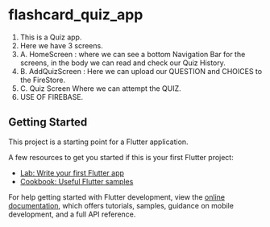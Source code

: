 # flashcard_quiz_app

1. This is a Quiz app.
2. Here we have 3 screens.
3. A. HomeScreen : where we can see a bottom Navigation Bar for the screens, in the body we can read and check our Quiz History.
4. B. AddQuizScreen : Here we can upload our QUESTION and CHOICES to the FireStore.
5. C. Quiz Screen Where we can attempt the QUIZ.
6. USE OF FIREBASE.

## Getting Started

This project is a starting point for a Flutter application.

A few resources to get you started if this is your first Flutter project:

- [Lab: Write your first Flutter app](https://docs.flutter.dev/get-started/codelab)
- [Cookbook: Useful Flutter samples](https://docs.flutter.dev/cookbook)

For help getting started with Flutter development, view the
[online documentation](https://docs.flutter.dev/), which offers tutorials,
samples, guidance on mobile development, and a full API reference.
